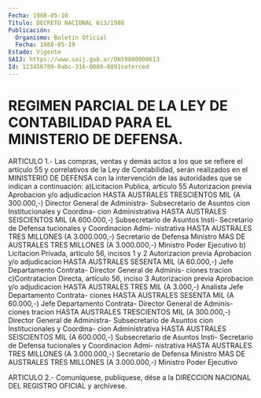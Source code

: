 ```yaml
---
Fecha: 1988-05-10
Título: DECRETO NACIONAL 613/1988
Publicación:
  Organismo: Boletín Oficial
  Fecha: 1988-05-19
Estado: Vigente
SAIJ: https://www.saij.gob.ar/DN19880000613
Id: 123456789-0abc-316-0000-8891soterced
---
```

# REGIMEN PARCIAL DE LA LEY DE CONTABILIDAD PARA EL MINISTERIO DE DEFENSA.

<a id="1"></a>
ARTICULO  1.-  Las  compras,  ventas  y  demás  actos  a los que se refiere  el  artículo  55 y correlativos de la Ley de Contabilidad, serán realizados en el MINISTERIO  DE  DEFENSA  con la intervención de las autoridades que se indican a continuación:  a)Licitacion Publica, articulo 55   Autorizacion previa             Aprobacion y/o adjudicacion   HASTA AUSTRALES TRESCIENTOS MIL   (A 300.000,-)   Director General de Administra- Subsecretario de Asuntos   cion                            Institucionales  y  Coordina-                                   cion Administrativa   HASTA AUSTRALES SEISCIENTOS MIL   (A 600.000,-)   Subsecretario de Asuntos Insti- Secretario de Defensa   tucionales y Coordinacion Admi-   nistrativa   HASTA AUSTRALES TRES MILLONES   (A 3.000.000,-)   Secretario de Defensa           Ministro   MAS DE AUSTRALES TRES MILLONES   (A 3.000.000,-)   Ministro                        Poder Ejecutivo  b) Licitacion Privada, artículo 56, incisos 1 y 2   Autorizacion previa             Aprobacion y/o adjudicacion   HASTA AUSTRALES SESENTA MIL   (A 60.000,-)   Jefe Departamento Contrata-     Director General de Adminis-   ciones                          tracion  c)Contratacion Directa, artículo 56, inciso 3   Autorizacion previa             Aprobacion y/o adjudicacion   HASTA AUSTRALES TRES MIL   (A 3.000,-)   Analista                        Jefe Departamento Contrata-                                   ciones   HASTA AUSTRALES SESENTA MIL   (A 60.000,-)   Jefe Departamento Contrata-     Director General de Adminis-   ciones                          tracion   HASTA AUSTRALES TRESCIENTOS MIL   (A 300.000,-)   Director General de Administra- Subsecretario de Asuntos   cion                            Institucionales y Coordina-                                   cion Administrativa  HASTA AUSTRALES SEISCIENTOS MIL  (A 600.000,-)   Subsecretario de Asuntos Insti- Secretario de Defensa   tucionales y Coordinacion Admi-   nistrativa   HASTA AUSTRALES TRES MILLONES   (A 3.000.000,-)   Secretario de Defensa           Ministro   MAS DE AUSTRALES TRES MILLONES   (A 3.000.000,-)   Ministro                        Poder Ejecutivo

<a id="2"></a>
ARTICULO  2.- Comuníquese, publíquese, dése a la DIRECCION NACIONAL DEL REGISTRO OFICIAL y archívese.